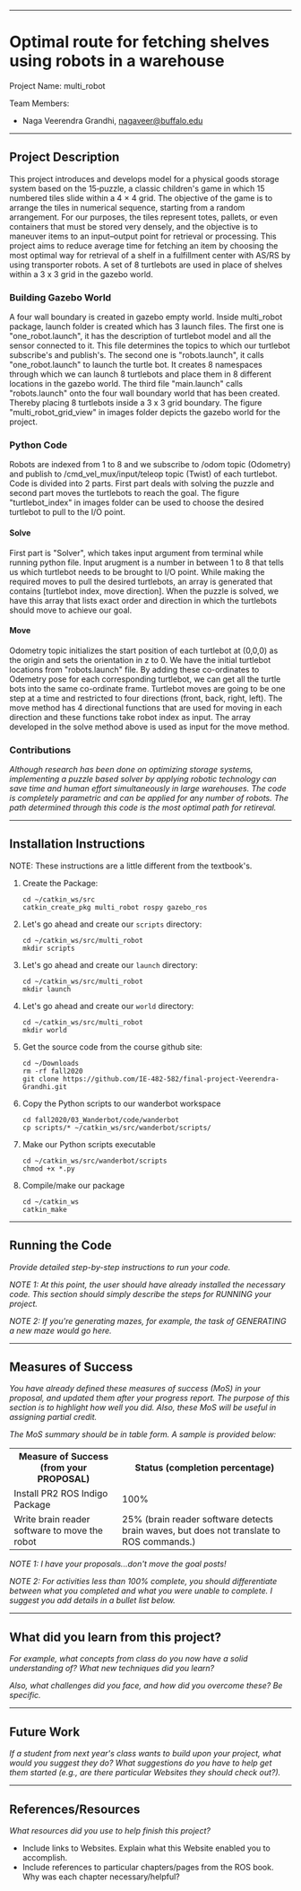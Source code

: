 
---

# Optimal route for fetching shelves using robots in a warehouse

Project Name: multi_robot  

Team Members:
- Naga Veerendra Grandhi, nagaveer@buffalo.edu

---

## Project Description
This project introduces and develops model for a physical goods storage system based on the 15‐puzzle, a classic children's game in which 15 numbered tiles slide within a 4 × 4 grid. The objective of the game is to arrange the tiles in numerical sequence, starting from a random arrangement. For our purposes, the tiles represent totes, pallets, or even containers that must be stored very densely, and the objective is to maneuver items to an input–output point for retrieval or processing. This project aims to reduce average time for fetching an item by choosing the most optimal way for retrieval of a shelf in a fulfillment center with AS/RS by using transporter robots. A set of 8 turtlebots are used in place of shelves within a 3 x 3 grid in the gazebo world.

### Building Gazebo World
A four wall boundary is created in gazebo empty world. Inside multi_robot package, launch folder is created which has 3 launch files. The first one is "one_robot.launch", it has the description of turtlebot model and all the sensor connected to it. This file determines the topics to which our turtlebot subscribe's and publish's. The second one is "robots.launch", it calls "one_robot.launch" to launch the turtle bot. It creates 8 namespaces through which we can launch 8 turtlebots and place them in 8 different locations in the gazebo world. The third file "main.launch" calls "robots.launch" onto the four wall boundary world that has been created. Thereby placing 8 turtlebots inside a 3 x 3 grid boundary. The figure "multi_robot_grid_view" in images folder depicts the gazebo world for the project.

### Python Code
Robots are indexed from 1 to 8 and we subscribe to /odom topic (Odometry) and publish to /cmd_vel_mux/input/teleop topic (Twist) of each turtlebot. Code is divided into 2 parts. First part deals with solving the puzzle and second part moves the turtlebots to reach the goal. The figure "turtlebot_index" in images folder can be used to choose the desired turtlebot to pull to the I/O point.

#### Solve
First part is "Solver", which takes input argument from terminal while running python file. Input arugment is a number in between 1 to 8 that tells us which turtlebot needs to be brought to I/O point. While making the required moves to pull the desired turtlebots, an array is generated that contains [turtlebot index, move direction]. When the puzzle is solved, we have this array that lists exact order and direction in which the turtlebots should move to achieve our goal.

#### Move
Odometry topic initializes the start position of each turtlebot at (0,0,0) as the origin and sets the orientation in z to 0. We have the initial turtlebot locations from "robots.launch" file. By adding these co-ordinates to Odemetry pose for each corresponding turtlebot, we can get all the turtle bots into the same co-ordinate frame. Turtlebot moves are going to be one step at a time and restricted to four directions (front, back, right, left). The move method has 4 directional functions that are used for moving in each direction and these functions take robot index as input. The array developed in the solve method above is used as input for the move method.

### Contributions
*Although research has been done on optimizing storage systems, implementing a puzzle based solver by applying robotic technology can save time and human effort simultaneously in large warehouses. The code is completely parametric and can be applied for any number of robots. The path determined through this code is the most optimal path for retireval.*

---

## Installation Instructions

NOTE: These instructions are a little different from the textbook's.

1.  Create the Package:
    ```
    cd ~/catkin_ws/src
    catkin_create_pkg multi_robot rospy gazebo_ros
    ```
   
    
2. Let's go ahead and create our `scripts` directory:
    ```
    cd ~/catkin_ws/src/multi_robot
    mkdir scripts
    ```
    	
3. Let's go ahead and create our `launch` directory:
    ```
    cd ~/catkin_ws/src/multi_robot
    mkdir launch
    ```
4. Let's go ahead and create our `world` directory:
    ```
    cd ~/catkin_ws/src/multi_robot
    mkdir world
    ```
        
3. Get the source code from the course github site:
    ```
    cd ~/Downloads
    rm -rf fall2020
    git clone https://github.com/IE-482-582/final-project-Veerendra-Grandhi.git
    ```
        
 4. Copy the Python scripts to our wanderbot workspace
    ```
    cd fall2020/03_Wanderbot/code/wanderbot
    cp scripts/* ~/catkin_ws/src/wanderbot/scripts/
    ```
    
 5. Make our Python scripts executable
    ```
    cd ~/catkin_ws/src/wanderbot/scripts
    chmod +x *.py
    ```
    
6. Compile/make our package

    ```
    cd ~/catkin_ws
    catkin_make
    ```
---

## Running the Code

*Provide detailed step-by-step instructions to run your code.*

*NOTE 1:  At this point, the user should have already installed the necessary code.  This section should simply describe the steps for RUNNING your project.*  

*NOTE 2:  If you're generating mazes, for example, the task of GENERATING a new maze would go here.*

---

## Measures of Success

*You have already defined these measures of success (MoS) in your proposal, and updated them after your progress report.  The purpose of this section is to highlight how well you did.  Also, these MoS will be useful in assigning partial credit.*

*The MoS summary should be in table form.  A sample is provided below:*
<TABLE>
<TR>
	<TH>Measure of Success (from your PROPOSAL)</TH>
	<TH>Status (completion percentage)</TH>
</TR>
<TR>
	<TD>Install PR2 ROS Indigo Package</TD>
	<TD>100%</TD>
</TR>
<TR>
	<TD>Write brain reader software to move the robot</TD>
	<TD>25% (brain reader software detects brain waves, but does not translate to ROS commands.)</TD>
</TR>
</TABLE>

*NOTE 1:  I have your proposals...don't move the goal posts!*

*NOTE 2:  For activities less than 100% complete, you should differentiate between what you completed and what you were unable to complete. I suggest you add details in a bullet list below.* 


---

## What did you learn from this project?

*For example, what concepts from class do you now have a solid understanding of?  What new techniques did you learn?*

*Also, what challenges did you face, and how did you overcome these?  Be specific.*

---

## Future Work

*If a student from next year's class wants to build upon your project, what would you suggest they do?  What suggestions do you have to help get them started (e.g., are there particular Websites they should check out?).*

---

## References/Resources

*What resources did you use to help finish this project?*
- Include links to Websites.  Explain what this Website enabled you to accomplish.
- Include references to particular chapters/pages from the ROS book.  Why was each chapter necessary/helpful?



